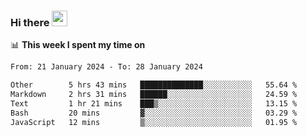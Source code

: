 ### Hi there <a href="https://www.gautamkrishnar.com/"><img src="https://media.giphy.com/media/hvRJCLFzcasrR4ia7z/giphy.gif" width="25px"></a>

📊 **This week I spent my time on**

<!--START_SECTION:waka-->

```txt
From: 21 January 2024 - To: 28 January 2024

Other        5 hrs 43 mins   ██████████████░░░░░░░░░░░   55.64 %
Markdown     2 hrs 31 mins   ██████░░░░░░░░░░░░░░░░░░░   24.59 %
Text         1 hr 21 mins    ███▒░░░░░░░░░░░░░░░░░░░░░   13.15 %
Bash         20 mins         ▓░░░░░░░░░░░░░░░░░░░░░░░░   03.29 %
JavaScript   12 mins         ▒░░░░░░░░░░░░░░░░░░░░░░░░   01.95 %
```

<!--END_SECTION:waka-->
